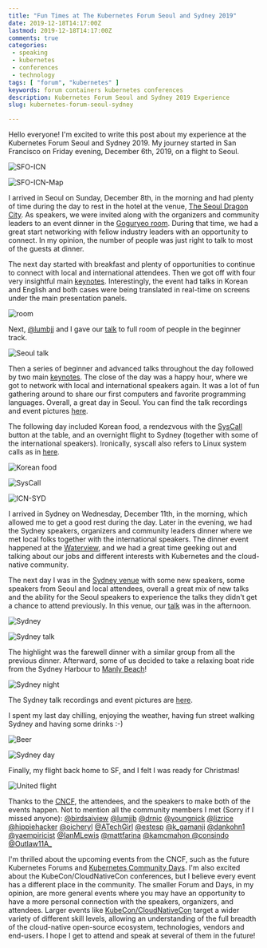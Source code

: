 ```yaml
---
title: "Fun Times at The Kubernetes Forum Seoul and Sydney 2019"
date: 2019-12-18T14:17:00Z
lastmod: 2019-12-18T14:17:00Z
comments: true
categories:
 - speaking
 - kubernetes
 - conferences
 - technology
tags: [ "forum", "kubernetes" ]
keywords: forum containers kubernetes conferences
description: Kubernetes Forum Seoul and Sydney 2019 Experience
slug: kubernetes-forum-seoul-sydney

---
```


Hello everyone! I'm excited to write this post about my experience at the Kubernetes Forum Seoul and Sydney 2019. My journey started in San Francisco on Friday evening, December 6th, 2019, on a flight to Seoul.

![SFO-ICN](https://user-images.githubusercontent.com/7659560/71111562-8f2e6600-217e-11ea-82b8-b5b0bad78d14.jpg)

![SFO-ICN-Map](https://user-images.githubusercontent.com/7659560/71111890-3b704c80-217f-11ea-89b3-2214675f29c3.jpg)

I arrived in Seoul on Sunday, December 8th, in the morning and had plenty of time during the day to rest in the hotel at the venue, [The Seoul Dragon City](https://www.seouldragoncity.com/). As speakers, we were invited along with the organizers and community leaders to an event dinner in the [Goguryeo room](https://sdc-club.com/en/convention/room-goguryeo.php). During that time, we had a great start networking with fellow industry leaders with an opportunity to connect. In my opinion, the number of people was just right to talk to most of the guests at dinner.

The next day started with breakfast and plenty of opportunities to continue to connect with local and international attendees. Then we got off with four very insightful main [keynotes](https://k8sforumseoul19eng.sched.com/). Interestingly, the event had talks in Korean and English and both cases were being translated in real-time on screens under the main presentation panels.

![room](https://user-images.githubusercontent.com/7659560/71111984-69559100-217f-11ea-8bd9-1337b3cd31e2.jpg)

Next, [@lumbjj](https://twitter.com/lumbjj) and I gave our [talk](https://sched.co/WIQh) to full room of people in the beginner track.

![Seoul talk](https://user-images.githubusercontent.com/7659560/71121301-1554a780-2193-11ea-9eeb-272b8827f24b.jpg)

Then a series of beginner and advanced talks throughout the day followed by two main [keynotes](https://k8sforumseoul19eng.sched.com/). The close of the day was a happy hour, where we got to network with local and international speakers again. It was a lot of fun gathering around to share our first computers and favorite programming languages. Overall, a great day in Seoul. You can find the talk recordings and event pictures [here](https://events19.linuxfoundation.org/events/kubernetes-forum-seoul-2019/).

The following day included Korean food, a rendezvous with the [SysCall](http://syscallglobal.com/wireless-communication-system/push-button-paging/wireless-call-button/st-200/) button at the table,  and an overnight flight to Sydney (together with some of the international speakers). Ironically, syscall also refers to Linux system calls as in [here](http://man7.org/linux/man-pages/man2/syscalls.2.html).

![Korean food](https://user-images.githubusercontent.com/7659560/71124010-d0cc0a80-2198-11ea-9db5-998d0906e28f.jpg)

![SysCall](https://user-images.githubusercontent.com/7659560/71124896-ae3af100-219a-11ea-9ad1-985e8e447e28.jpg)

![ICN-SYD](https://user-images.githubusercontent.com/7659560/71112543-948cb000-2180-11ea-9eee-3690508f0ff4.jpg)

I arrived in Sydney on Wednesday, December 11th, in the morning, which allowed me to get a good rest during the day. Later in the evening, we had the Sydney speakers, organizers and community leaders dinner where we met local folks together with the international speakers. The dinner event happened at the [Waterview](http://www.waterviewvenue.com.au/), and we had a great time geeking out and talking about our jobs and different interests with Kubernetes and the cloud-native community.

The next day I was in the [Sydney venue](https://www.sydneyshowground.com.au/) with some new speakers, some speakers from Seoul and local attendees, overall a great mix of new talks and the ability for the Seoul speakers to experience the talks they didn't get a chance to attend previously. In this venue, our [talk](https://sched.co/WKgk) was in the afternoon.

![Sydney](https://user-images.githubusercontent.com/7659560/71114105-e71b9b80-2183-11ea-864c-550a494d9d0e.jpg)

![Sydney talk](https://user-images.githubusercontent.com/7659560/71140317-c6743580-21c5-11ea-9f65-5e08ac3b35b2.jpg)

The highlight was the farewell dinner with a similar group from all the previous dinner. Afterward, some of us decided to take a relaxing boat ride from the Sydney Harbour to [Manly Beach](https://en.wikipedia.org/wiki/Manly_Beach)!

![Sydney night](https://user-images.githubusercontent.com/7659560/71118426-fbb06180-218c-11ea-954b-5b16c72662d7.jpg)

The Sydney talk recordings and event pictures are [here](https://events19.linuxfoundation.org/events/kubernetes-forum-sydney-2019/).

I spent my last day chilling, enjoying the weather, having fun street walking Sydney and having some drinks :-)

![Beer](https://user-images.githubusercontent.com/7659560/71113749-1e3d7d00-2183-11ea-9c78-260184859c23.jpg)

<!-- ![PANO](https://user-images.githubusercontent.com/7659560/71140093-13a3d780-21c5-11ea-92cc-ede87e59118f.jpg) -->

![Sydney day](https://user-images.githubusercontent.com/7659560/71118864-c22c2600-218d-11ea-8047-7da261f24ada.jpg)

Finally, my flight back home to SF, and I felt I was ready for Christmas!

![United flight](https://user-images.githubusercontent.com/7659560/71118615-50ec7300-218d-11ea-9920-e189b1ad8845.jpg)

Thanks to the [CNCF](https://www.cncf.io/), the attendees, and the speakers to make both of the events happen. Not to mention all the community members I met (Sorry if I missed anyone): [@birdsaiview](https://twitter.com/birdsaiview) [@lumjjb](https://twitter.com/lumjjb) [@drnic](https://twitter.com/drnic) [@youngnick](https://twitter.com/youngnick) [@lizrice](https://twitter.com/lizrize) [@hippiehacker](https://twitter.com/hippiehacker) [@oicheryl](https://twitter.com/oicheryl) [@ATechGirl](https://twitter.com/ATechGirl) [@estesp](https://twitter.com/estesp) [@k_gamanji](https://twitter.com/k_gamanji) [@dankohn1](https://twitter.com/dankohn1) [@yaempiricist](https://twitter.com/yaempiricist) [@IanMLewis](https://twitter.com/IanMLewis) [@mattfarina](https://twitter.com/mattfarina) [@kamcmahon
](https://twitter.com/kamcmahon) [@consindo](https://twitter.com/consindo) [@Outlaw11A_](https://twitter.com/Outlaw11A_)

I'm thrilled about the upcoming events from the CNCF, such as the future Kubernetes Forums and [Kubernetes Community Days](https://www.cncf.io/blog/2019/10/03/announcing-kubernetes-community-days/). I'm also excited about the KubeCon/CloudNativeCon conferences, but I believe every event has a different place in the community. The smaller Forum and Days, in my opinion, are more general events where you may have an opportunity to have a more personal connection with the speakers, organizers, and attendees. Larger events like [KubeCon/CloudNativeCon](https://www.cncf.io/community/kubecon-cloudnativecon-events/) target a wider variety of different skill levels, allowing an understanding of the full breadth of the cloud-native open-source ecosystem, technologies, vendors and end-users. I hope I get to attend and speak at several of them in the future!

